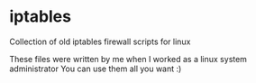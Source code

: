 # iptables
Collection of old iptables firewall scripts for linux

These files were written by me when I worked as a linux system administrator
You can use them all you want  :)
